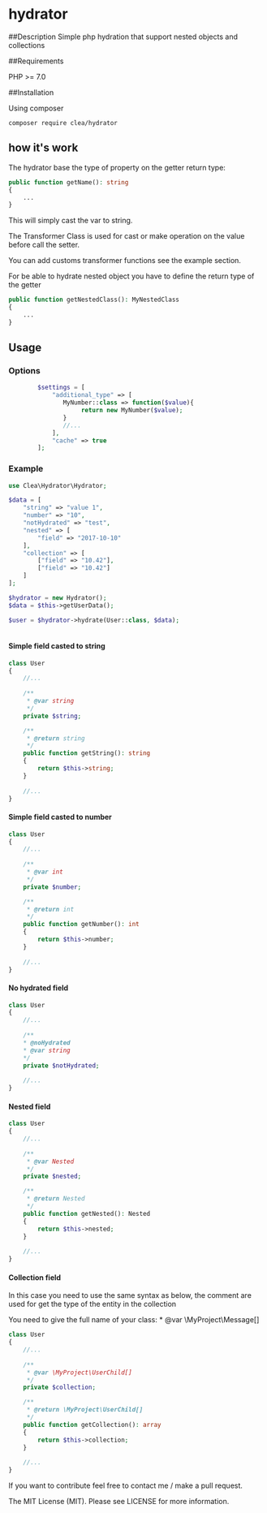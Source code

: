 # hydrator
##Description
Simple php hydration that support nested objects and collections

##Requirements

PHP >= 7.0

##Installation


Using composer

    composer require clea/hydrator
    

## how it's work

The hydrator base the type of property on the getter return type:

```php
public function getName(): string
{
    ...
}
```
This will simply cast the var to string.

The Transformer Class is used for cast or make operation on the value before call the setter.

You can add customs transformer functions see the example section. 

For be able to hydrate nested object you have to define the return type of the getter
```php
public function getNestedClass(): MyNestedClass
{
    ...
}
```

## Usage

### Options
```php
        $settings = [
            "additional_type" => [
               MyNumber::class => function($value){
                    return new MyNumber($value);
               }
               //...
            ],
            "cache" => true
        ];
```

### Example
```php
use Clea\Hydrator\Hydrator;

$data = [
    "string" => "value 1",
    "number" => "10",
    "notHydrated" => "test",
    "nested" => [
        "field" => "2017-10-10"
    ],
    "collection" => [
        ["field" => "10.42"],
        ["field" => "10.42"]
    ] 
];

$hydrator = new Hydrator();
$data = $this->getUserData();

$user = $hydrator->hydrate(User::class, $data);
        
```

#### Simple field casted to string 
```php
class User
{
    //...
    
    /**
     * @var string
     */
    private $string;

    /**
     * @return string
     */
    public function getString(): string
    {
        return $this->string;
    }
    
    //...
} 
```

#### Simple field casted to number 
```php
class User
{
    //...
    
    /**
     * @var int
     */
    private $number;

    /**
     * @return int
     */
    public function getNumber(): int
    {
        return $this->number;
    }
    
    //...
} 
```


#### No hydrated field
```php
class User
{
    //...
    
    /**
    * @noHydrated
    * @var string
    */
    private $notHydrated;
    
    //...
} 
```

#### Nested field
```php
class User
{
    //...
    
    /**
     * @var Nested
     */
    private $nested;

    /**
     * @return Nested
     */
    public function getNested(): Nested
    {
        return $this->nested;
    }
    
    //...
} 
```

#### Collection field

In this case you need to use the same syntax as below, the comment are used for get the type of the entity in the collection

You need to give the full name of your class: * @var \MyProject\Message[]
```php
class User
{
    //...
    
    /**
     * @var \MyProject\UserChild[]
     */
    private $collection;

    /**
     * @return \MyProject\UserChild[]
     */
    public function getCollection(): array
    {
        return $this->collection;
    }
    
    //...
} 
```


If you want to contribute feel free to contact me / make a pull request.

The MIT License (MIT). Please see LICENSE for more information.